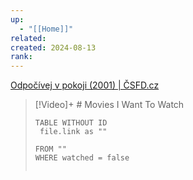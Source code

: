 ```yaml
---
up:
  - "[[Home]]"
related: 
created: 2024-08-13
rank:
---
```




[Odpočívej v pokoji (2001) | ČSFD.cz](https://www.csfd.cz/film/69297-odpocivej-v-pokoji/prehled/)


> [!Video]+ # Movies I Want To Watch
> ```dataview
> TABLE WITHOUT ID
>  file.link as ""
>  
> FROM ""
> WHERE watched = false
> 
> 
>  ```